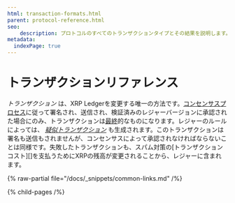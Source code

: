 ```yaml
---
html: transaction-formats.html
parent: protocol-reference.html
seo:
    description: プロトコルのすべてのトランザクションタイプとその結果を説明します。
metadata:
  indexPage: true
---
```

# トランザクションリファレンス

 _トランザクション_ は、XRP Ledgerを変更する唯一の方法です。[コンセンサスプロセス](../../../concepts/consensus-protocol/index.md)に従って署名され、送信され、検証済みのレジャーバージョンに承認された場合にのみ、トランザクションは[最終](../../../concepts/transactions/finality-of-results/index.md)的なものになります。レジャーのルールによっては、 _[疑似トランザクション](pseudo-transaction-types/pseudo-transaction-types.md)_ も生成されます。このトランザクションは署名も送信もされませんが、コンセンサスによって承認されなければならないことは同様です。失敗したトランザクションも、スパム対策の[トランザクションコスト][]を支払うためにXRPの残高が変更されることから、レジャーに含まれます。

{% raw-partial file="/docs/_snippets/common-links.md" /%}


{% child-pages /%}
